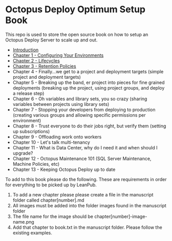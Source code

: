# Octopus Deploy Optimum Setup Book
This repo is used to store the open source book on how to setup an Octopus Deploy Server to scale up and out.  

- [Introduction](manuscript/Introduction.md)
- [Chapter 1 - Configuring Your Environments](manuscript/Environments.md)
- [Chapter 2 - Lifecycles](manuscript/Lifecycles.md)
- [Chapter 3 - Retention Policies](manuscript/RetentionPolicies.md)
- Chapter 4 - Finally...we get to a project and deployment targets (simple project and deployment targets)
- Chapter 5 - Breaking up the band, er project into pieces for fine grained deployments (breaking up the project, using project groups, and deploy a release step)
- Chapter 6 - Oh variables and library sets, you so crazy (sharing variables between projects using library sets)
- Chapter 7 - Stopping your developers from deploying to production (creating various groups and allowing specific permissions per environment)
- Chapter 8 - Trust everyone to do their jobs right, but verify them (setting up subscriptions)
- Chapter 9 - Offloading work onto workers
- Chapter 10 - Let's talk multi-tenancy
- Chapter 11 - What is Data Center, why do I need it and when should I upgrade?
- Chapter 12 - Octopus Maintenance 101 (SQL Server Maintenance, Machine Policies, etc)
- Chapter 13 - Keeping Octopus Deploy up to date

To add to this book please do the following.  These are requirements in order for everything to be picked up by LeanPub.

1) To add a new chapter please please create a file in the manuscript folder called chapter[number].md
2) All images must be added into the folder images found in the manuscript folder
3) The file name for the image should be chapter[number]-image-name.png
4) Add that chapter to book.txt in the manuscript folder.  Please follow the existing examples. 